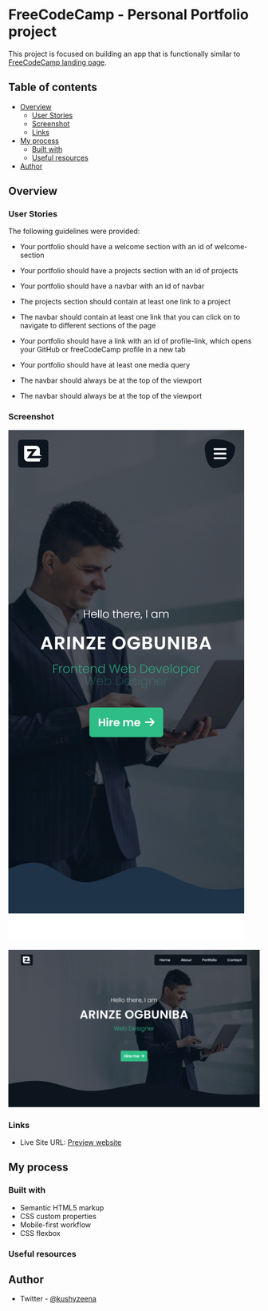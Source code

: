 # FreeCodeCamp - Personal Portfolio project

This project is focused on building an app that is functionally similar to [FreeCodeCamp landing page](https://personal-portfolio.freecodecamp.rocks/).

## Table of contents

- [Overview](#overview)
  - [User Stories](#user-stories)
  - [Screenshot](#screenshot)
  - [Links](#links)
- [My process](#my-process)
  - [Built with](#built-with)
  - [Useful resources](#useful-resources)
- [Author](#author)

## Overview

### User Stories

The following guidelines were provided:

- Your portfolio should have a welcome section with an id of welcome-section

- Your portfolio should have a projects section with an id of projects

- Your portfolio should have a navbar with an id of navbar

- The projects section should contain at least one link to a project

- The navbar should contain at least one link that you can click on to navigate to different sections of the page

- Your portfolio should have a link with an id of profile-link, which opens your GitHub or freeCodeCamp profile in a new tab

- Your portfolio should have at least one media query

- The navbar should always be at the top of the viewport

- The navbar should always be at the top of the viewport

### Screenshot

![mobile screenshot](./images/mobile.png)

![desktop screenshot](./images/desktop.png)

### Links

- Live Site URL: [Preview website](https://kushyzee.github.io/personal-portfolio/#)

## My process

### Built with

- Semantic HTML5 markup
- CSS custom properties
- Mobile-first workflow
- CSS flexbox

### Useful resources

## Author

- Twitter - [@kushyzeena](https://www.twitter.com/kushyzeena)

